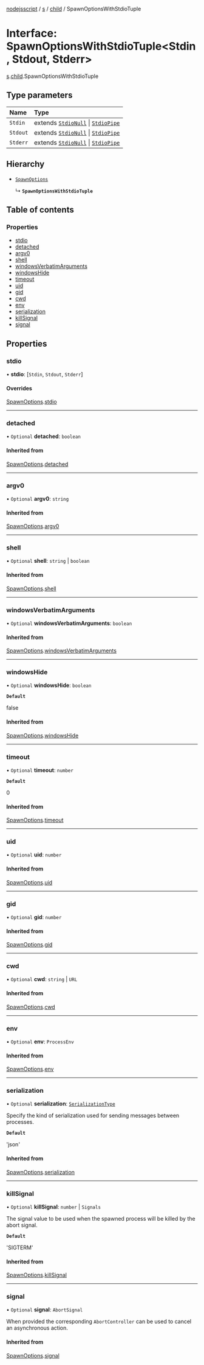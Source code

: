 [nodejsscript](../README.md) / [s](../modules/s.md) / [child](../modules/s.child.md) / SpawnOptionsWithStdioTuple

# Interface: SpawnOptionsWithStdioTuple<Stdin, Stdout, Stderr\>

[s](../modules/s.md).[child](../modules/s.child.md).SpawnOptionsWithStdioTuple

## Type parameters

| Name | Type |
| :------ | :------ |
| `Stdin` | extends [`StdioNull`](../modules/s.child.md#stdionull) \| [`StdioPipe`](../modules/s.child.md#stdiopipe) |
| `Stdout` | extends [`StdioNull`](../modules/s.child.md#stdionull) \| [`StdioPipe`](../modules/s.child.md#stdiopipe) |
| `Stderr` | extends [`StdioNull`](../modules/s.child.md#stdionull) \| [`StdioPipe`](../modules/s.child.md#stdiopipe) |

## Hierarchy

- [`SpawnOptions`](s.child.SpawnOptions.md)

  ↳ **`SpawnOptionsWithStdioTuple`**

## Table of contents

### Properties

- [stdio](s.child.SpawnOptionsWithStdioTuple.md#stdio)
- [detached](s.child.SpawnOptionsWithStdioTuple.md#detached)
- [argv0](s.child.SpawnOptionsWithStdioTuple.md#argv0)
- [shell](s.child.SpawnOptionsWithStdioTuple.md#shell)
- [windowsVerbatimArguments](s.child.SpawnOptionsWithStdioTuple.md#windowsverbatimarguments)
- [windowsHide](s.child.SpawnOptionsWithStdioTuple.md#windowshide)
- [timeout](s.child.SpawnOptionsWithStdioTuple.md#timeout)
- [uid](s.child.SpawnOptionsWithStdioTuple.md#uid)
- [gid](s.child.SpawnOptionsWithStdioTuple.md#gid)
- [cwd](s.child.SpawnOptionsWithStdioTuple.md#cwd)
- [env](s.child.SpawnOptionsWithStdioTuple.md#env)
- [serialization](s.child.SpawnOptionsWithStdioTuple.md#serialization)
- [killSignal](s.child.SpawnOptionsWithStdioTuple.md#killsignal)
- [signal](s.child.SpawnOptionsWithStdioTuple.md#signal)

## Properties

### stdio

• **stdio**: [`Stdin`, `Stdout`, `Stderr`]

#### Overrides

[SpawnOptions](s.child.SpawnOptions.md).[stdio](s.child.SpawnOptions.md#stdio)

___

### detached

• `Optional` **detached**: `boolean`

#### Inherited from

[SpawnOptions](s.child.SpawnOptions.md).[detached](s.child.SpawnOptions.md#detached)

___

### argv0

• `Optional` **argv0**: `string`

#### Inherited from

[SpawnOptions](s.child.SpawnOptions.md).[argv0](s.child.SpawnOptions.md#argv0)

___

### shell

• `Optional` **shell**: `string` \| `boolean`

#### Inherited from

[SpawnOptions](s.child.SpawnOptions.md).[shell](s.child.SpawnOptions.md#shell)

___

### windowsVerbatimArguments

• `Optional` **windowsVerbatimArguments**: `boolean`

#### Inherited from

[SpawnOptions](s.child.SpawnOptions.md).[windowsVerbatimArguments](s.child.SpawnOptions.md#windowsverbatimarguments)

___

### windowsHide

• `Optional` **windowsHide**: `boolean`

**`Default`**

false

#### Inherited from

[SpawnOptions](s.child.SpawnOptions.md).[windowsHide](s.child.SpawnOptions.md#windowshide)

___

### timeout

• `Optional` **timeout**: `number`

**`Default`**

0

#### Inherited from

[SpawnOptions](s.child.SpawnOptions.md).[timeout](s.child.SpawnOptions.md#timeout)

___

### uid

• `Optional` **uid**: `number`

#### Inherited from

[SpawnOptions](s.child.SpawnOptions.md).[uid](s.child.SpawnOptions.md#uid)

___

### gid

• `Optional` **gid**: `number`

#### Inherited from

[SpawnOptions](s.child.SpawnOptions.md).[gid](s.child.SpawnOptions.md#gid)

___

### cwd

• `Optional` **cwd**: `string` \| `URL`

#### Inherited from

[SpawnOptions](s.child.SpawnOptions.md).[cwd](s.child.SpawnOptions.md#cwd)

___

### env

• `Optional` **env**: `ProcessEnv`

#### Inherited from

[SpawnOptions](s.child.SpawnOptions.md).[env](s.child.SpawnOptions.md#env)

___

### serialization

• `Optional` **serialization**: [`SerializationType`](../modules/s.child.md#serializationtype)

Specify the kind of serialization used for sending messages between processes.

**`Default`**

'json'

#### Inherited from

[SpawnOptions](s.child.SpawnOptions.md).[serialization](s.child.SpawnOptions.md#serialization)

___

### killSignal

• `Optional` **killSignal**: `number` \| `Signals`

The signal value to be used when the spawned process will be killed by the abort signal.

**`Default`**

'SIGTERM'

#### Inherited from

[SpawnOptions](s.child.SpawnOptions.md).[killSignal](s.child.SpawnOptions.md#killsignal)

___

### signal

• `Optional` **signal**: `AbortSignal`

When provided the corresponding `AbortController` can be used to cancel an asynchronous action.

#### Inherited from

[SpawnOptions](s.child.SpawnOptions.md).[signal](s.child.SpawnOptions.md#signal)
